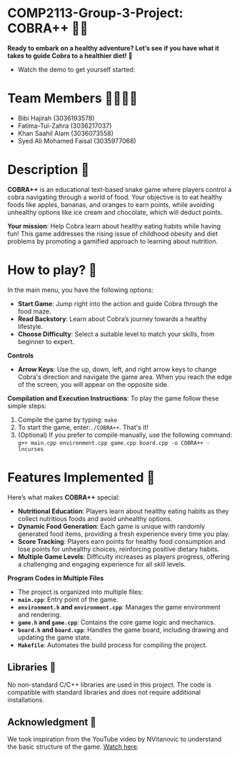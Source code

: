 # COMP2113-Group-3-Project: COBRA++ 🐍🍏
**Ready to embark on a healthy adventure? Let’s see if you have what it takes to guide Cobra to a healthier diet! 🌟**
- Watch the demo to get yourself started:

# Team Members 🧑‍💻👩‍💻 
- Bibi Hajirah (3036193578)
- Fatima-Tul-Zahra (3036217037)
- Khan Saahil Alam (3036073558)
- Syed Ali Mohamed Faisal (3035977068)

# Description 🌱
**COBRA++** is an educational text-based snake game where players control a cobra navigating through a world of food. Your objective is to eat healthy foods like apples, bananas, and oranges to earn points, while avoiding unhealthy options like ice cream and chocolate, which will deduct points.

**Your mission**: Help Cobra learn about healthy eating habits while having fun! This game addresses the rising issue of childhood obesity and diet problems by promoting a gamified approach to learning about nutrition.

# How to play? 🧐
In the main menu, you have the following options:
- **Start Game**: Jump right into the action and guide Cobra through the food maze.
- **Read Backstory**: Learn about Cobra’s journey towards a healthy lifestyle.
- **Choose Difficulty**: Select a suitable level to match your skills, from beginner to expert.
  
**Controls**
- **Arrow Keys**: Use the up, down, left, and right arrow keys to change Cobra's direction and navigate the game area. When you reach the edge of the screen, you will appear on the opposite side.

**Compilation and Execution Instructions**: To play the game follow these simple steps:
1. Compile the game by typing: `make`
2. To start the game, enter:`./COBRA++`. That's it!
3. (Optional) If you prefer to compile manually, use the following command: `g++ main.cpp environment.cpp game.cpp board.cpp -o COBRA++ -lncurses`

# Features Implemented 🚀
Here’s what makes **COBRA++** special:

- **Nutritional Education**: Players learn about healthy eating habits as they collect nutritious foods and avoid unhealthy options.
- **Dynamic Food Generation**: Each game is unique with randomly generated food items, providing a fresh experience every time you play.
- **Score Tracking**: Players earn points for healthy food consumption and lose points for unhealthy choices, reinforcing positive dietary habits.
- **Multiple Game Levels**: Difficulty increases as players progress, offering a challenging and engaging experience for all skill levels.

  
**Program Codes in Multiple Files**
- The project is organized into multiple files:
- **`main.cpp`**: Entry point of the game.
- **`environment.h` and `environment.cpp`**: Manages the game environment and rendering.
- **`game.h` and `game.cpp`**: Contains the core game logic and mechanics.
- **`board.h` and `board.cpp`**: Handles the game board, including drawing and updating the game state.
- **`Makefile`**: Automates the build process for compiling the project.

## Libraries 📖
No non-standard C/C++ libraries are used in this project. The code is compatible with standard libraries and does not require additional installations.

## Acknowledgment 🙏
We took inspiration from the YouTube video by NVitanovic to understand the basic structure of the game. [Watch here](https://www.youtube.com/watch?v=E_-lMZDi7Uw).
